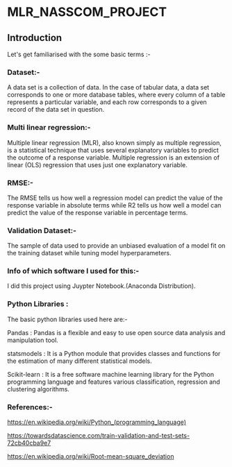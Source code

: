 # MLR_NASSCOM_PROJECT
## Introduction
Let's get familiarised with the some basic terms :-

### Dataset:-
A data set is a collection of data. In the case of tabular data, a data set corresponds to one or more database tables, where every column of a table represents a particular variable, and each row corresponds to a given record of the data set in question.

### Multi linear regression:-
Multiple linear regression (MLR), also known simply as multiple regression, is a statistical technique that uses several explanatory variables to predict the outcome of a response variable. Multiple regression is an extension of linear (OLS) regression that uses just one explanatory variable.

### RMSE:-
The RMSE tells us how well a regression model can predict the value of the response variable in absolute terms while R2 tells us how well a model can predict the value of the response variable in percentage terms.

### Validation Dataset:-
The sample of data used to provide an unbiased evaluation of a model fit on the training dataset while tuning model hyperparameters.

### Info of which software I used for this:-
I did this project using Juypter Notebook.(Anaconda Distribution).

### Python Libraries :
The basic python libraries used here are:- 

Pandas : Pandas is a flexible and easy to use open source data analysis and manipulation tool.

statsmodels : It is a Python module that provides classes and functions for the estimation of many different statistical models.

Scikit-learn : It is a free software machine learning library for the Python programming language and features various classification, regression and clustering algorithms.

### References:-
https://en.wikipedia.org/wiki/Python_(programming_language)

https://towardsdatascience.com/train-validation-and-test-sets-72cb40cba9e7

https://en.wikipedia.org/wiki/Root-mean-square_deviation
